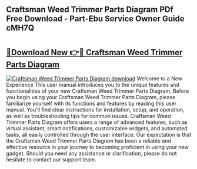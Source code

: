## Craftsman Weed Trimmer Parts Diagram PDf Free Download - Part-Ebu Service Owner Guide cMH7Q

# <h2><a href="http://dfjn4xs.blite.top/?on=Craftsman+Weed+Trimmer+Parts+Diagram">🔗Download New 👉🔴 Craftsman Weed Trimmer Parts Diagram</a></h2>

[![Craftsman Weed Trimmer Parts Diagram download](https://i.imgur.com/lujVjoI.png)](http://dfjn4xs.blite.top/?on=Craftsman+Weed+Trimmer+Parts+Diagram)
Welcome to a New Experience This user manual introduces you to the unique features and functionalities of your new Craftsman Weed Trimmer Parts Diagram. Before you begin using your Craftsman Weed Trimmer Parts Diagram, please familiarize yourself with its functions and features by reading this user manual. You'll find clear instructions for installation, setup, and operation, as well as troubleshooting tips for common issues. Craftsman Weed Trimmer Parts Diagram offers users a range of advanced features, such as virtual assistant, smart notifications, customizable widgets, and automated tasks, all easily controlled through the user interface. Our expectation is that the Craftsman Weed Trimmer Parts Diagram has been a reliable and effective resource in your journey to becoming proficient in using your new gadget. Should you need any assistance or clarification, please do not hesitate to contact our support team.
